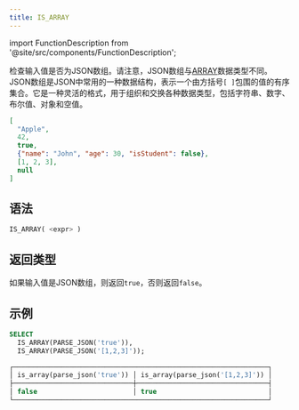 ```yaml
---
title: IS_ARRAY
---
```

import FunctionDescription from '@site/src/components/FunctionDescription';

<FunctionDescription description="引入或更新于：v1.2.368"/>

检查输入值是否为JSON数组。请注意，JSON数组与[ARRAY](../../00-sql-reference/10-data-types/40-data-type-array-types.md)数据类型不同。JSON数组是JSON中常用的一种数据结构，表示一个由方括号`[ ]`包围的值的有序集合。它是一种灵活的格式，用于组织和交换各种数据类型，包括字符串、数字、布尔值、对象和空值。

```json title='JSON数组示例：'
[
  "Apple",
  42,
  true,
  {"name": "John", "age": 30, "isStudent": false},
  [1, 2, 3],
  null
]
```

## 语法

```sql
IS_ARRAY( <expr> )
```

## 返回类型

如果输入值是JSON数组，则返回`true`，否则返回`false`。

## 示例

```sql
SELECT
  IS_ARRAY(PARSE_JSON('true')),
  IS_ARRAY(PARSE_JSON('[1,2,3]'));

┌────────────────────────────────────────────────────────────────┐
│ is_array(parse_json('true')) │ is_array(parse_json('[1,2,3]')) │
├──────────────────────────────┼─────────────────────────────────┤
│ false                        │ true                            │
└────────────────────────────────────────────────────────────────┘
```